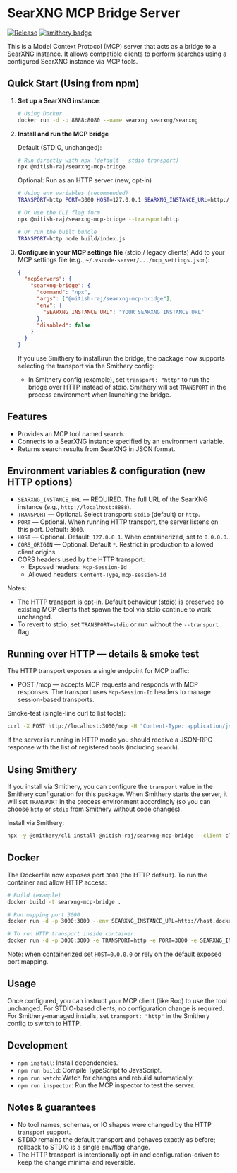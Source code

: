 # SearXNG MCP Bridge Server

[![Release](https://github.com/nitish-raj/searxng-mcp-bridge/actions/workflows/release.yml/badge.svg)](https://github.com/nitish-raj/searxng-mcp-bridge/actions/workflows/release.yml)
[![smithery badge](https://smithery.ai/badge/@nitish-raj/searxng-mcp-bridge)](https://smithery.ai/server/@nitish-raj/searxng-mcp-bridge)

This is a Model Context Protocol (MCP) server that acts as a bridge to a [SearXNG](https://github.com/searxng/searxng) instance. It allows compatible clients to perform searches using a configured SearXNG instance via MCP tools.

## Quick Start (Using from npm)

1. **Set up a SearXNG instance**:
   ```bash
   # Using Docker
   docker run -d -p 8888:8080 --name searxng searxng/searxng
   ```

2. **Install and run the MCP bridge**

   Default (STDIO, unchanged):
   ```bash
   # Run directly with npx (default - stdio transport)
   npx @nitish-raj/searxng-mcp-bridge
   ```

   Optional: Run as an HTTP server (new, opt-in)
   ```bash
   # Using env variables (recommended)
   TRANSPORT=http PORT=3000 HOST=127.0.0.1 SEARXNG_INSTANCE_URL=http://localhost:8888 npx @nitish-raj/searxng-mcp-bridge

   # Or use the CLI flag form
   npx @nitish-raj/searxng-mcp-bridge --transport=http

   # Or run the built bundle
   TRANSPORT=http node build/index.js
   ```

3. **Configure in your MCP settings file** (stdio / legacy clients)
   Add to your MCP settings file (e.g., `~/.vscode-server/.../mcp_settings.json`):
   ```json
   {
     "mcpServers": {
       "searxng-bridge": {
         "command": "npx",
         "args": ["@nitish-raj/searxng-mcp-bridge"],
         "env": {
           "SEARXNG_INSTANCE_URL": "YOUR_SEARXNG_INSTANCE_URL"
         },
         "disabled": false
       }
     }
   }
   ```

   If you use Smithery to install/run the bridge, the package now supports selecting the transport via the Smithery config:
   - In Smithery config (example), set `transport: "http"` to run the bridge over HTTP instead of stdio. Smithery will set `TRANSPORT` in the process environment when launching the bridge.

## Features

* Provides an MCP tool named `search`.
* Connects to a SearXNG instance specified by an environment variable.
* Returns search results from SearXNG in JSON format.

## Environment variables & configuration (new HTTP options)

- `SEARXNG_INSTANCE_URL` — REQUIRED. The full URL of the SearXNG instance (e.g., `http://localhost:8888`).
- `TRANSPORT` — Optional. Select transport: `stdio` (default) or `http`.
- `PORT` — Optional. When running HTTP transport, the server listens on this port. Default: `3000`.
- `HOST` — Optional. Default: `127.0.0.1`. When containerized, set to `0.0.0.0`.
- `CORS_ORIGIN` — Optional. Default `*`. Restrict in production to allowed client origins.
- CORS headers used by the HTTP transport:
  - Exposed headers: `Mcp-Session-Id`
  - Allowed headers: `Content-Type`, `mcp-session-id`

Notes:
- The HTTP transport is opt-in. Default behaviour (stdio) is preserved so existing MCP clients that spawn the tool via stdio continue to work unchanged.
- To revert to stdio, set `TRANSPORT=stdio` or run without the `--transport` flag.

## Running over HTTP — details & smoke test

The HTTP transport exposes a single endpoint for MCP traffic:

- POST /mcp — accepts MCP requests and responds with MCP responses. The transport uses `Mcp-Session-Id` headers to manage session-based transports.

Smoke-test (single-line curl to list tools):
```bash
curl -X POST http://localhost:3000/mcp -H "Content-Type: application/json" -d '{"jsonrpc":"2.0","id":1,"method":"tools/list","params":{}}'
```

If the server is running in HTTP mode you should receive a JSON-RPC response with the list of registered tools (including `search`).

## Using Smithery

If you install via Smithery, you can configure the `transport` value in the Smithery configuration for this package. When Smithery starts the server, it will set `TRANSPORT` in the process environment accordingly (so you can choose `http` or `stdio` from Smithery without code changes).

Install via Smithery:
```bash
npx -y @smithery/cli install @nitish-raj/searxng-mcp-bridge --client claude
```

## Docker

The Dockerfile now exposes port `3000` (the HTTP default). To run the container and allow HTTP access:
```bash
# Build (example)
docker build -t searxng-mcp-bridge .

# Run mapping port 3000
docker run -d -p 3000:3000 --env SEARXNG_INSTANCE_URL=http://host.docker.internal:8888 --name searxng-mcp-bridge searxng-mcp-bridge

# To run HTTP transport inside container:
docker run -d -p 3000:3000 -e TRANSPORT=http -e PORT=3000 -e SEARXNG_INSTANCE_URL=http://host.docker.internal:8888 searxng-mcp-bridge
```

Note: when containerized set `HOST=0.0.0.0` or rely on the default exposed port mapping.

## Usage

Once configured, you can instruct your MCP client (like Roo) to use the tool unchanged. For STDIO-based clients, no configuration change is required. For Smithery-managed installs, set `transport: "http"` in the Smithery config to switch to HTTP.

## Development

* `npm install`: Install dependencies.
* `npm run build`: Compile TypeScript to JavaScript.
* `npm run watch`: Watch for changes and rebuild automatically.
* `npm run inspector`: Run the MCP inspector to test the server.

## Notes & guarantees

- No tool names, schemas, or IO shapes were changed by the HTTP transport support.
- STDIO remains the default transport and behaves exactly as before; rollback to STDIO is a single env/flag change.
- The HTTP transport is intentionally opt-in and configuration-driven to keep the change minimal and reversible.
